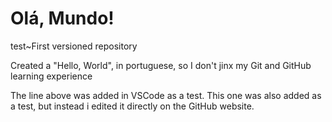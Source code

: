 # Olá, Mundo!
 test~First versioned repository

 Created a "Hello, World", in portuguese, so I don't jinx my Git and GitHub learning experience

 The line above was added in VSCode as a test. This one was also added as a test, but instead i edited it directly on the GitHub website.
